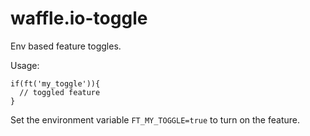 waffle.io-toggle
================

Env based feature toggles.

Usage:
```
if(ft('my_toggle')){
  // toggled feature
}
```

Set the environment variable `FT_MY_TOGGLE=true` to turn on the feature.
